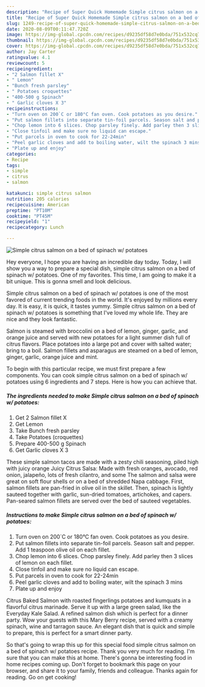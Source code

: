 ```yaml
---
description: "Recipe of Super Quick Homemade Simple citrus salmon on a bed of spinach w/ potatoes"
title: "Recipe of Super Quick Homemade Simple citrus salmon on a bed of spinach w/ potatoes"
slug: 1249-recipe-of-super-quick-homemade-simple-citrus-salmon-on-a-bed-of-spinach-w-potatoes
date: 2020-08-09T00:11:47.720Z
image: https://img-global.cpcdn.com/recipes/d9235df58d7e0bda/751x532cq70/simple-citrus-salmon-on-a-bed-of-spinach-w-potatoes-recipe-main-photo.jpg
thumbnail: https://img-global.cpcdn.com/recipes/d9235df58d7e0bda/751x532cq70/simple-citrus-salmon-on-a-bed-of-spinach-w-potatoes-recipe-main-photo.jpg
cover: https://img-global.cpcdn.com/recipes/d9235df58d7e0bda/751x532cq70/simple-citrus-salmon-on-a-bed-of-spinach-w-potatoes-recipe-main-photo.jpg
author: Jay Carter
ratingvalue: 4.1
reviewcount: 5
recipeingredient:
- "2 Salmon fillet X"
- " Lemon"
- "Bunch fresh parsley"
- " Potatoes croquettes"
- "400-500 g Spinach"
- " Garlic cloves X 3"
recipeinstructions:
- "Turn oven on 200`C or 180°C fan oven. Cook potatoes as you desire."
- "Put salmon fillets into separate tin-foil parcels. Season salt and pepper. Add 1 teaspoon olive oil on each fillet."
- "Chop lemon into 6 slices. Chop parsley finely. Add parley then 3 slices of lemon on each fillet."
- "Close tinfoil and make sure no liquid can escape."
- "Put parcels in oven to cook for 22-24min"
- "Peel garlic cloves and add to boiling water, wilt the spinach 3 mins"
- "Plate up and enjoy"
categories:
- Recipe
tags:
- simple
- citrus
- salmon

katakunci: simple citrus salmon 
nutrition: 205 calories
recipecuisine: American
preptime: "PT10M"
cooktime: "PT45M"
recipeyield: "1"
recipecategory: Lunch

---
```



![Simple citrus salmon on a bed of spinach w/ potatoes](https://img-global.cpcdn.com/recipes/d9235df58d7e0bda/751x532cq70/simple-citrus-salmon-on-a-bed-of-spinach-w-potatoes-recipe-main-photo.jpg)

Hey everyone, I hope you are having an incredible day today. Today, I will show you a way to prepare a special dish, simple citrus salmon on a bed of spinach w/ potatoes. One of my favorites. This time, I am going to make it a bit unique. This is gonna smell and look delicious.

Simple citrus salmon on a bed of spinach w/ potatoes is one of the most favored of current trending foods in the world. It's enjoyed by millions every day. It is easy, it is quick, it tastes yummy. Simple citrus salmon on a bed of spinach w/ potatoes is something that I've loved my whole life. They are nice and they look fantastic.

Salmon is steamed with broccolini on a bed of lemon, ginger, garlic, and orange juice and served with new potatoes for a light summer dish full of citrus flavors. Place potatoes into a large pot and cover with salted water; bring to a boil. Salmon fillets and asparagus are steamed on a bed of lemon, ginger, garlic, orange juice and mint.


To begin with this particular recipe, we must first prepare a few components. You can cook simple citrus salmon on a bed of spinach w/ potatoes using 6 ingredients and 7 steps. Here is how you can achieve that.

<!--inarticleads1-->

##### The ingredients needed to make Simple citrus salmon on a bed of spinach w/ potatoes:

1. Get 2 Salmon fillet X
1. Get  Lemon
1. Take Bunch fresh parsley
1. Take  Potatoes (croquettes)
1. Prepare 400-500 g Spinach
1. Get  Garlic cloves X 3


These simple salmon tacos are made with a zesty chili seasoning, piled high with juicy orange Juicy Citrus Salsa: Made with fresh oranges, avocado, red onion, jalapeño, lots of fresh cilantro, and some The salmon and salsa were great on soft flour shells or on a bed of shredded Napa cabbage. First, salmon fillets are pan-fried in olive oil in the skillet. Then, spinach is lightly sauteed together with garlic, sun-dried tomatoes, artichokes, and capers. Pan-seared salmon fillets are served over the bed of sauteed vegetables. 

<!--inarticleads2-->

##### Instructions to make Simple citrus salmon on a bed of spinach w/ potatoes:

1. Turn oven on 200`C or 180°C fan oven. Cook potatoes as you desire.
1. Put salmon fillets into separate tin-foil parcels. Season salt and pepper. Add 1 teaspoon olive oil on each fillet.
1. Chop lemon into 6 slices. Chop parsley finely. Add parley then 3 slices of lemon on each fillet.
1. Close tinfoil and make sure no liquid can escape.
1. Put parcels in oven to cook for 22-24min
1. Peel garlic cloves and add to boiling water, wilt the spinach 3 mins
1. Plate up and enjoy


Citrus Baked Salmon with roasted fingerlings potatoes and kumquats in a flavorful citrus marinade. Serve it up with a large green salad, like the Everyday Kale Salad. A refined salmon dish which is perfect for a dinner party. Wow your guests with this Mary Berry recipe, served with a creamy spinach, wine and tarragon sauce. An elegant dish that is quick and simple to prepare, this is perfect for a smart dinner party. 

So that's going to wrap this up for this special food simple citrus salmon on a bed of spinach w/ potatoes recipe. Thank you very much for reading. I'm sure that you can make this at home. There's gonna be interesting food in home recipes coming up. Don't forget to bookmark this page on your browser, and share it to your family, friends and colleague. Thanks again for reading. Go on get cooking!
